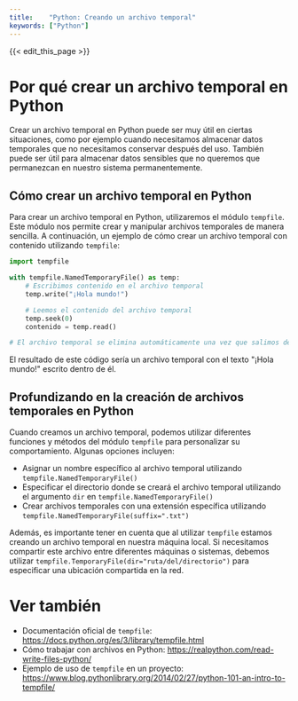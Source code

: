 ```yaml
---
title:    "Python: Creando un archivo temporal"
keywords: ["Python"]
---
```


{{< edit_this_page >}}

# Por qué crear un archivo temporal en Python

Crear un archivo temporal en Python puede ser muy útil en ciertas situaciones, como por ejemplo cuando necesitamos almacenar datos temporales que no necesitamos conservar después del uso. También puede ser útil para almacenar datos sensibles que no queremos que permanezcan en nuestro sistema permanentemente.

## Cómo crear un archivo temporal en Python

Para crear un archivo temporal en Python, utilizaremos el módulo `tempfile`. Este módulo nos permite crear y manipular archivos temporales de manera sencilla. A continuación, un ejemplo de cómo crear un archivo temporal con contenido utilizando `tempfile`:

```Python
import tempfile

with tempfile.NamedTemporaryFile() as temp:
    # Escribimos contenido en el archivo temporal
    temp.write("¡Hola mundo!")

    # Leemos el contenido del archivo temporal
    temp.seek(0)
    contenido = temp.read()

# El archivo temporal se elimina automáticamente una vez que salimos del "with"
```
El resultado de este código sería un archivo temporal con el texto "¡Hola mundo!" escrito dentro de él.

## Profundizando en la creación de archivos temporales en Python

Cuando creamos un archivo temporal, podemos utilizar diferentes funciones y métodos del módulo `tempfile` para personalizar su comportamiento. Algunas opciones incluyen:

- Asignar un nombre específico al archivo temporal utilizando `tempfile.NamedTemporaryFile()`
- Especificar el directorio donde se creará el archivo temporal utilizando el argumento `dir` en `tempfile.NamedTemporaryFile()`
- Crear archivos temporales con una extensión específica utilizando `tempfile.NamedTemporaryFile(suffix=".txt")`

Además, es importante tener en cuenta que al utilizar `tempfile` estamos creando un archivo temporal en nuestra máquina local. Si necesitamos compartir este archivo entre diferentes máquinas o sistemas, debemos utilizar `tempfile.TemporaryFile(dir="ruta/del/directorio")` para especificar una ubicación compartida en la red.

# Ver también

- Documentación oficial de `tempfile`: https://docs.python.org/es/3/library/tempfile.html
- Cómo trabajar con archivos en Python: https://realpython.com/read-write-files-python/
- Ejemplo de uso de `tempfile` en un proyecto: https://www.blog.pythonlibrary.org/2014/02/27/python-101-an-intro-to-tempfile/